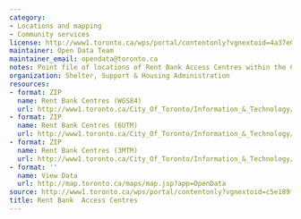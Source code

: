 ```yaml
---
category:
- Locations and mapping
- Community services
license: http://www1.toronto.ca/wps/portal/contentonly?vgnextoid=4a37e03bb8d1e310VgnVCM10000071d60f89RCRD
maintainer: Open Data Team
maintainer_email: opendata@toronto.ca
notes: Point file of locations of Rent Bank Access Centres within the City of Toronto
organization: Shelter, Support & Housing Administration
resources:
- format: ZIP
  name: Rent Bank Centres (WGS84)
  url: http://www1.toronto.ca/City_Of_Toronto/Information_&_Technology/Open_Data/Data_Sets/Assets/Files/rent_bank_centres_WGS84.zip
- format: ZIP
  name: Rent Bank Centres (6UTM)
  url: http://www1.toronto.ca/City_Of_Toronto/Information_&_Technology/Open_Data/Data_Sets/Assets/Files/rent_bank_centres_6UTM.zip
- format: ZIP
  name: Rent Bank Centres (3MTM)
  url: http://www1.toronto.ca/City_Of_Toronto/Information_&_Technology/Open_Data/Data_Sets/Assets/Files/rent_bank_centres_3MTM.zip
- format: ''
  name: View Data
  url: http://map.toronto.ca/maps/map.jsp?app=OpenData
source: http://www1.toronto.ca/wps/portal/contentonly?vgnextoid=c5e189fe9c18b210VgnVCM1000003dd60f89RCRD&vgnextchannel=1a66e03bb8d1e310VgnVCM10000071d60f89RCRD
title: Rent Bank  Access Centres
---
```

